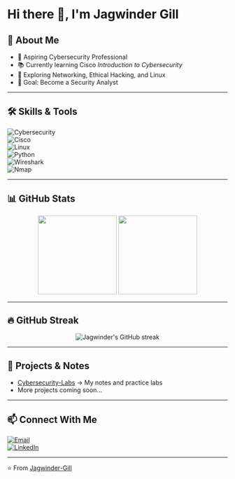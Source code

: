 # Hi there 👋, I'm Jagwinder Gill

## 🚀 About Me
- 🔐 Aspiring Cybersecurity Professional  
- 📚 Currently learning Cisco *Introduction to Cybersecurity*  
- 🌱 Exploring Networking, Ethical Hacking, and Linux  
- 🎯 Goal: Become a Security Analyst  

---

## 🛠️ Skills & Tools  

![Cybersecurity](https://img.shields.io/badge/Cybersecurity-Expertise-blue?style=for-the-badge&logo=hackthebox)  
![Cisco](https://img.shields.io/badge/Cisco-Networking-1ba0d7?style=for-the-badge&logo=cisco)  
![Linux](https://img.shields.io/badge/Linux-Essentials-yellow?style=for-the-badge&logo=linux)  
![Python](https://img.shields.io/badge/Python-Scripting-3776AB?style=for-the-badge&logo=python&logoColor=white)  
![Wireshark](https://img.shields.io/badge/Wireshark-Network%20Analysis-1679A7?style=for-the-badge&logo=wireshark)  
![Nmap](https://img.shields.io/badge/Nmap-Network%20Scanner-lightgrey?style=for-the-badge)  

---

## 📊 GitHub Stats  

<p align="center">
  <img src="https://github-readme-stats.vercel.app/api?username=Jagwinder-Gill&show_icons=true&theme=tokyonight" height="180px"/>
  <img src="https://github-readme-stats.vercel.app/api/top-langs/?username=Jagwinder-Gill&layout=compact&theme=tokyonight" height="180px"/>
</p>

---

## 🔥 GitHub Streak  

<p align="center">
  <img src="https://streak-stats.demolab.com/?user=Jagwinder-Gill&theme=tokyonight" alt="Jagwinder's GitHub streak"/>
</p>

---

## 📂 Projects & Notes
- [Cybersecurity-Labs](https://github.com/Jagwinder-Gill/Cybersecurity-Labs) → My notes and practice labs  
- More projects coming soon...  

---

## 📫 Connect With Me  

[![Email](https://img.shields.io/badge/Email-jagwindergill408.com-red?style=for-the-badge&logo=gmail&logoColor=white)](mailto:jagwinder@example.com)  
[![LinkedIn](https://img.shields.io/badge/LinkedIn-Jagwinder%20Gill-blue?style=for-the-badge&logo=linkedin)](https://linkedin.com/)  

---

⭐️ From [Jagwinder-Gill](https://github.com/Jagwinder-Gill)

